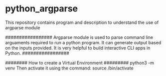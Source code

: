 # python_argparse
This repository contains program and description to understand the use of argparse module

#################
Argparse module is used to parse command line arguaments required to run a python program. 
It can generate output based on the inputs provided. It is very helpful to build interactive CLI apps in Python. 
#################

######## How to create a Virtual Environment #########
python3 -m venv <Name of the virtual environment>
Then activate it using the command:  source <Name of the virtual environment>/bin/activate



